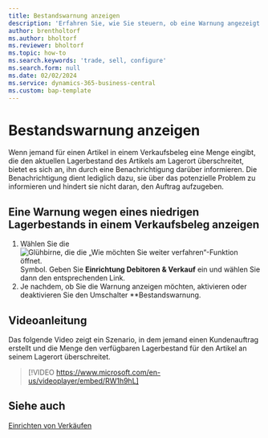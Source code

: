 ```yaml
---
title: Bestandswarnung anzeigen
description: 'Erfahren Sie, wie Sie steuern, ob eine Warnung angezeigt wird, wenn eine Bestellmenge den Lagerbestand eines Artikels überschreitet.'
author: brentholtorf
ms.author: bholtorf
ms.reviewer: bholtorf
ms.topic: how-to
ms.search.keywords: 'trade, sell, configure'
ms.search.form: null
ms.date: 02/02/2024
ms.service: dynamics-365-business-central
ms.custom: bap-template
---
```


# <a name="display-a-stockout-warning"></a>Bestandswarnung anzeigen

Wenn jemand für einen Artikel in einem Verkaufsbeleg eine Menge eingibt, die den aktuellen Lagerbestand des Artikels am Lagerort überschreitet, bietet es sich an, ihn durch eine Benachrichtigung darüber informieren. Die Benachrichtigung dient lediglich dazu, sie über das potenzielle Problem zu informieren und hindert sie nicht daran, den Auftrag aufzugeben.

## <a name="to-show-a-warning-about-low-inventory-on-a-sales-document"></a>Eine Warnung wegen eines niedrigen Lagerbestands in einem Verkaufsbeleg anzeigen

1. Wählen Sie die ![Glühbirne, die die „Wie möchten Sie weiter verfahren“-Funktion öffnet.](media/ui-search/search_small.png "Wie möchten Sie weiter verfahren?") Symbol. Geben Sie **Einrichtung Debitoren & Verkauf** ein und wählen Sie dann den entsprechenden Link.
1. Je nachdem, ob Sie die Warnung anzeigen möchten, aktivieren oder deaktivieren Sie den Umschalter **Bestandswarnung.

## <a name="video-guidance"></a>Videoanleitung

Das folgende Video zeigt ein Szenario, in dem jemand einen Kundenauftrag erstellt und die Menge den verfügbaren Lagerbestand für den Artikel an seinem Lagerort überschreitet.

> [!VIDEO https://www.microsoft.com/en-us/videoplayer/embed/RW1h9hL]

## <a name="see-also"></a>Siehe auch

[Einrichten von Verkäufen](sales-setup-sales.md)
